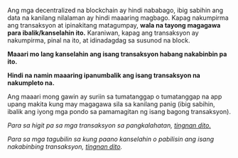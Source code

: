 Ang mga decentralized na blockchain ay hindi nababago, ibig sabihin ang data na kanilang nilalaman ay hindi maaaring magbago. Kapag nakumpirma ang transaksyon at ipinakitang matagumpay, **wala na tayong magagawa para ibalik/kanselahin ito.** Karaniwan, kapag ang transaksyon ay nakumpirma, pinal na ito, at idinadagdag sa susunod na block.


**Maaari mo lang kanselahin ang isang transaksyon habang nakabinbin pa ito.**


**Hindi na namin maaaring ipanumbalik ang isang transaksyon na nakumpleto na.**


Ang maaari mong gawin ay suriin sa tumatanggap o tumatanggap na app upang makita kung may magagawa sila sa kanilang panig (ibig sabihin, ibalik ang iyong mga pondo sa pamamagitan ng isang bagong transaksyon).


*Para sa higit pa sa mga transaksyon sa pangkalahatan, [tingnan dito.](https://support.metamask.io/hc/en-us/articles/4410741657499-User-Guide-Transactions)*


*Para sa mga tagubilin sa kung paano kanselahin o pabilisin ang isang nakabinbing transaksyon, [tingnan dito](https://support.metamask.io/hc/en-us/articles/360015489251-How-to-speed-up-or-cancel-a-pending-transaction).*


 


 

